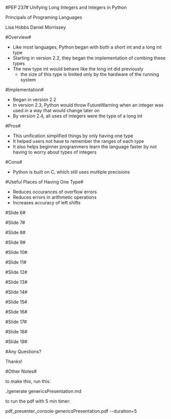 #PEP 237#
Unifying Long Integers and Integers in Python

Principals of Programing Languages

Lisa Hobbs
Daniel Morrissey 



#Overview#

- Like most languages, Python began with both a short int and a long int type
- Starting in version 2.2, they began the implementation of combing these types
- The new type int would behave like the long int did previously
	- the size of this type is limited only by the hardware of the running system
	
#Implementation#

- Began in version 2.2
- In version 2.3, Python would throw FutureWarning when an integer was used in a way that would change later on
- By version 2.4, all uses of integers were the type of a long int

#Pros#
- This unification simplified things by only having one type
- It helped users not have to remember the ranges of each type
- It also helps beginner programmers learn the language faster by not having to worry about types of integers

#Cons#
- Python is built on C, which still uses multiple precisions

#Useful Places of Having One Type#
- Reduces occurances of overflow errors
- Reduces errors in arithmetic operations
- Increases accuracy of left shifts

#Slide 6#

#Slide 7#

#Slide 8#

#Slide 9#

#Slide 10#

#Slide 11#

#Slide 12#

#Slide 13#

#Slide 14#

#Slide 15#

#Slide 16#

#Slide 17#

#Slide 18#

#Slide 19#

#Any Questions? 

Thanks! 

#Other Notes#

to make this, run this:

./generate genericsPresentation.md 

to run the pdf with 5 min timer:

pdf_presenter_console genericsPresentation.pdf --duration=5







